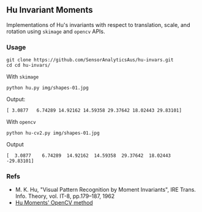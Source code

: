 ## Hu Invariant Moments

Implementations of Hu's invariants with respect to translation, scale, and rotation using `skimage` and `opencv` APIs.

### Usage
```
git clone https://github.com/SensorAnalyticsAus/hu-invars.git
cd cd hu-invars/
```

With `skimage`
``` 
python hu.py img/shapes-01.jpg
```
Output:
```
[ 3.0877   6.74289 14.92162 14.59358 29.37642 18.02443 29.83101]
```
With `opencv`
```
python hu-cv2.py img/shapes-01.jpg
```
Output
```
[  3.0877    6.74289  14.92162  14.59358  29.37642  18.02443 -29.83101]
```

### Refs
* M. K. Hu, "Visual Pattern Recognition by Moment Invariants", IRE Trans. Info. Theory, vol. IT-8, pp.179–187, 1962
* [Hu Moments' OpenCV method]( http://docs.opencv.org/modules/imgproc/doc/structural_analysis_and_shape_descriptors.html?highlight=cvmatchshapes#humoments) 
